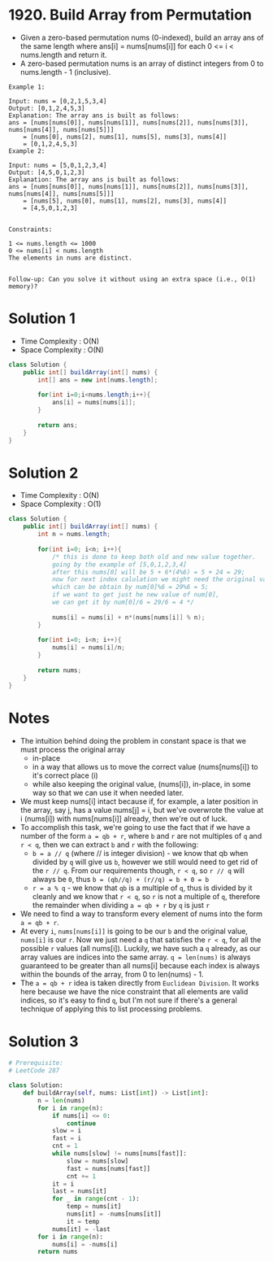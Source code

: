 # 1920. Build Array from Permutation
- Given a zero-based permutation nums (0-indexed), build an array ans of the same length where ans[i] = nums[nums[i]] for each 0 <= i < nums.length and return it.
- A zero-based permutation nums is an array of distinct integers from 0 to nums.length - 1 (inclusive).
```
Example 1:

Input: nums = [0,2,1,5,3,4]
Output: [0,1,2,4,5,3]
Explanation: The array ans is built as follows: 
ans = [nums[nums[0]], nums[nums[1]], nums[nums[2]], nums[nums[3]], nums[nums[4]], nums[nums[5]]]
    = [nums[0], nums[2], nums[1], nums[5], nums[3], nums[4]]
    = [0,1,2,4,5,3]
Example 2:

Input: nums = [5,0,1,2,3,4]
Output: [4,5,0,1,2,3]
Explanation: The array ans is built as follows:
ans = [nums[nums[0]], nums[nums[1]], nums[nums[2]], nums[nums[3]], nums[nums[4]], nums[nums[5]]]
    = [nums[5], nums[0], nums[1], nums[2], nums[3], nums[4]]
    = [4,5,0,1,2,3]
 

Constraints:

1 <= nums.length <= 1000
0 <= nums[i] < nums.length
The elements in nums are distinct.
 

Follow-up: Can you solve it without using an extra space (i.e., O(1) memory)?
```

# Solution 1
- Time Complexity : O(N)
- Space Complexity : O(N)
```java
class Solution {
    public int[] buildArray(int[] nums) {
        int[] ans = new int[nums.length];
        
        for(int i=0;i<nums.length;i++){
            ans[i] = nums[nums[i]];
        }
        
        return ans;
    }
}
```
# Solution 2
- Time Complexity : O(N)
- Space Complexity : O(1)
```java
class Solution {
    public int[] buildArray(int[] nums) {
        int n = nums.length;
        
        for(int i=0; i<n; i++){
            /* this is done to keep both old and new value together. 
            going by the example of [5,0,1,2,3,4]
            after this nums[0] will be 5 + 6*(4%6) = 5 + 24 = 29;
            now for next index calulation we might need the original value of num[0] 
            which can be obtain by num[0]%6 = 29%6 = 5;
            if we want to get just he new value of num[0], 
            we can get it by num[0]/6 = 29/6 = 4 */
            
            nums[i] = nums[i] + n*(nums[nums[i]] % n);
        }
        
        for(int i=0; i<n; i++){
            nums[i] = nums[i]/n;
        }
        
        return nums;
    }
}
```
# Notes
- The intuition behind doing the problem in constant space is that we must process the original array
    - in-place
    - in a way that allows us to move the correct value (nums[nums[i]) to it's correct place (i)
    - while also keeping the original value, (nums[i]), in-place, in some way so that we can use it when needed later.
- We must keep nums[i] intact because if, for example, a later position in the array, say j, has a value nums[j] = i, but we've overwrote the value at i (nums[i]) with nums[nums[i]] already, then we're out of luck.
- To accomplish this task, we're going to use the fact that if we have a number of the form `a = qb + r`, where `b` and `r` are not multiples of `q` and `r < q`, then we can extract `b` and `r` with the following:
    - `b = a // q` (where // is integer division) - we know that qb when divided by `q` will give us `b`, however we still would need to get rid of the `r // q`. From our requirements though, `r < q`, so `r // q` will always be `0`, thus `b = (qb//q) + (r//q) = b + 0 = b`
    - `r = a % q` - we know that `qb` is a multiple of `q`, thus is divided by it cleanly and we know that `r < q`, so `r` is not a multiple of `q`, therefore the remainder when dividing `a = qb + r` by `q` is just `r`
- We need to find a way to transform every element of nums into the form `a = qb + r`.
- At every `i`, `nums[nums[i]]` is going to be our `b` and the original value, `nums[i]` is our `r`. Now we just need a `q` that satisfies the `r < q`, for all the possible `r` values (all nums[i]). Luckily, we have such a `q` already, as our array values are indices into the same array. `q = len(nums)` is always guaranteed to be greater than all nums[i] because each index is always within the bounds of the array, from 0 to len(nums) - 1.
- The `a = qb + r` idea is taken directly from `Euclidean Division`. It works here because we have the nice constraint that all elements are valid indices, so it's easy to find `q`, but I'm not sure if there's a general technique of applying this to list processing problems.

# Solution 3
```python
# Prerequisite:
# LeetCode 287

class Solution:
    def buildArray(self, nums: List[int]) -> List[int]:
        n = len(nums)
        for i in range(n):
            if nums[i] <= 0:
                continue
            slow = i
            fast = i
            cnt = 1
            while nums[slow] != nums[nums[fast]]:
                slow = nums[slow]
                fast = nums[nums[fast]]
                cnt += 1
            it = i
            last = nums[it]
            for _ in range(cnt - 1):
                temp = nums[it]
                nums[it] = -nums[nums[it]]
                it = temp
            nums[it] = -last
        for i in range(n):
            nums[i] = -nums[i]
        return nums
```
